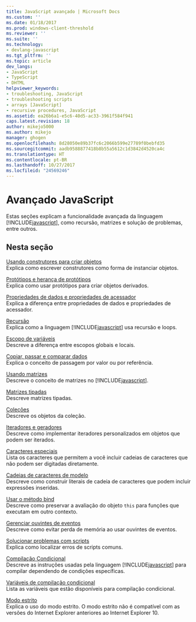 ```yaml
---
title: JavaScript avançado | Microsoft Docs
ms.custom: ''
ms.date: 01/18/2017
ms.prod: windows-client-threshold
ms.reviewer: ''
ms.suite: ''
ms.technology:
- devlang-javascript
ms.tgt_pltfrm: ''
ms.topic: article
dev_langs:
- JavaScript
- TypeScript
- DHTML
helpviewer_keywords:
- troubleshooting, JavaScript
- troubleshooting scripts
- arrays [JavaScript]
- recursive procedures, JavaScript
ms.assetid: ea26b6a1-e5c6-40d5-ac33-3961f584f941
caps.latest.revision: 18
author: mikejo5000
ms.author: mikejo
manager: ghogen
ms.openlocfilehash: 8d28050e89b37fc6c2066b599e27789f0bebfd35
ms.sourcegitcommit: aadb9588877418b8b55a5612c1d3842d4520ca4c
ms.translationtype: HT
ms.contentlocale: pt-BR
ms.lasthandoff: 10/27/2017
ms.locfileid: "24569246"
---
```

# <a name="advanced-javascript"></a>Avançado JavaScript
Estas seções explicam a funcionalidade avançada da linguagem [!INCLUDE[javascript](../../javascript/includes/javascript-md.md)], como recursão, matrizes e solução de problemas, entre outros.  
  
## <a name="in-this-section"></a>Nesta seção  
 [Usando construtores para criar objetos](../../javascript/advanced/using-constructors-to-define-types.md)  
 Explica como escrever construtores como forma de instanciar objetos.  
  
 [Protótipos e herança de protótipos](../../javascript/advanced/prototypes-and-prototype-inheritance.md)  
 Explica como usar protótipos para criar objetos derivados.  
  
 [Propriedades de dados e propriedades de acessador](../../javascript/advanced/data-properties-and-accessor-properties.md)  
 Explica a diferença entre propriedades de dados e propriedades de acessador.  
  
 [Recursão](../../javascript/advanced/recursion-javascript.md)  
 Explica como a linguagem [!INCLUDE[javascript](../../javascript/includes/javascript-md.md)] usa recursão e loops.  
  
 [Escopo de variáveis](../../javascript/advanced/variable-scope-javascript.md)  
 Descreve a diferença entre escopos globais e locais.  
  
 [Copiar, passar e comparar dados](../../javascript/advanced/copying-passing-and-comparing-data-javascript.md)  
 Explica o conceito de passagem por valor ou por referência.  
  
 [Usando matrizes](../../javascript/advanced/using-arrays-javascript.md)  
 Descreve o conceito de matrizes no [!INCLUDE[javascript](../../javascript/includes/javascript-md.md)].  
  
 [Matrizes tipadas](../../javascript/advanced/typed-arrays-javascript.md)  
 Descreve matrizes tipadas.  
  
 [Coleções](../../javascript/advanced/collections-javascript.md)  
 Descreve os objetos da coleção.  
  
 [Iteradores e geradores](../../javascript/advanced/iterators-and-generators-javascript.md)  
 Descreve como implementar iteradores personalizados em objetos que podem ser iterados.  
  
 [Caracteres especiais](../../javascript/advanced/special-characters-javascript.md)  
 Lista os caracteres que permitem a você incluir cadeias de caracteres que não podem ser digitadas diretamente.  
  
 [Cadeias de caracteres de modelo](../../javascript/advanced/template-strings-javascript.md)  
 Descreve como construir literais de cadeia de caracteres que podem incluir expressões inseridas.  
  
 [Usar o método bind](../../javascript/advanced/using-the-bind-method-javascript.md)  
 Descreve como preservar a avaliação do objeto `this` para funções que executam em outro contexto.  
  
 [Gerenciar ouvintes de eventos](../../javascript/advanced/managing-event-listeners.md)  
 Descreve como evitar perda de memória ao usar ouvintes de eventos.  
  
 [Solucionar problemas com scripts](../../javascript/advanced/troubleshooting-your-scripts-javascript.md)  
 Explica como localizar erros de scripts comuns.  
  
 [Compilação Condicional](../../javascript/advanced/conditional-compilation-javascript.md)  
 Descreve as instruções usadas pela linguagem [!INCLUDE[javascript](../../javascript/includes/javascript-md.md)] para compilar dependendo de condições específicas.  
  
 [Variáveis de compilação condicional](../../javascript/advanced/conditional-compilation-variables-javascript.md)  
 Lista as variáveis que estão disponíveis para compilação condicional.  
  
 [Modo estrito](../../javascript/advanced/strict-mode-javascript.md)  
 Explica o uso do modo estrito. O modo estrito não é compatível com as versões do Internet Explorer anteriores ao Internet Explorer 10.